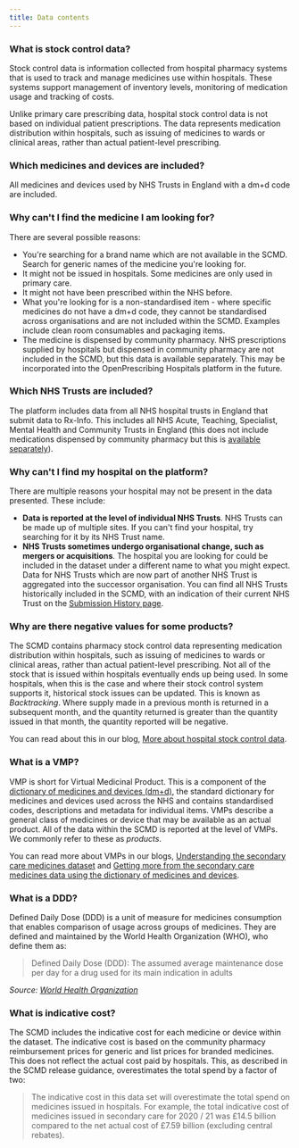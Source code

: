 ```yaml
---
title: Data contents
---
```


### What is stock control data?

Stock control data is information collected from hospital pharmacy systems that is used to track and manage medicines use within hospitals. These systems support management of inventory levels, monitoring of medication usage and tracking of costs. 

Unlike primary care prescribing data, hospital stock control data is not based on individual patient prescriptions. The data represents medication distribution within hospitals, such as issuing of medicines to wards or clinical areas, rather than actual patient-level prescribing. 

### Which medicines and devices are included?

All medicines and devices used by NHS Trusts in England with a dm+d code are included.

### Why can't I find the medicine I am looking for?

There are several possible reasons:

* You're searching for a brand name which are not available in the SCMD. Search for generic names of the medicine you're looking for.
* It might not be issued in hospitals. Some medicines are only used in primary care.
* It might not have been prescribed within the NHS before.
* What you're looking for is a non-standardised item - where specific medicines do not have a dm+d code, they cannot be standardised across organisations and are not included within the SCMD. Examples include clean room consumables and packaging items.
* The medicine is dispensed by community pharmacy. NHS prescriptions supplied by hospitals but dispensed in community pharmacy are not included in the SCMD, but this data is available separately. This may be incorporated into the OpenPrescribing Hospitals platform in the future.

### Which NHS Trusts are included?

The platform includes data from all NHS hospital trusts in England that submit data to Rx-Info. This includes all NHS Acute, Teaching, Specialist, Mental Health and Community Trusts in England (this does not include medications dispensed by community pharmacy but this is [available separately](https://opendata.nhsbsa.net/dataset/hospital-prescribing-dispensed-in-the-community)).

### Why can't I find my hospital on the platform?

There are multiple reasons your hospital may not be present in the data presented. These include:

* **Data is reported at the level of individual NHS Trusts**. NHS Trusts can be made up of multiple sites. If you can't find your hospital, try searching for it by its NHS Trust name.
* **NHS Trusts sometimes undergo organisational change, such as mergers or acquisitions**. The hospital you are looking for could be included in the dataset under a different name to what you might expect. Data for NHS Trusts which are now part of another NHS Trust is aggregated into the successor organisation. You can find all NHS Trusts historically included in the SCMD, with an indication of their current NHS Trust on the [Submission History page](https://hospitals.openprescribing.net/submission-history/).


### Why are there negative values for some products?

The SCMD contains pharmacy stock control data representing medication distribution within hospitals, such as issuing of medicines to wards or clinical areas, rather than actual patient-level prescribing. Not all of the stock that is issued within hospitals eventually ends up being used. In some hospitals, when this is the case and where their stock control system supports it, historical stock issues can be updated. This is known as _Backtracking_. Where supply made in a previous month is returned in a subsequent month, and the quantity returned is greater than the quantity issued in that month, the quantity reported will be negative.


You can read about this in our blog, [More about hospital stock control data](https://www.bennett.ox.ac.uk/blog/2025/02/more-about-hospital-stock-control-data/).

### What is a VMP?

VMP is short for Virtual Medicinal Product. This is a component of the [dictionary of medicines and devices (dm+d)](https://www.bennett.ox.ac.uk/blog/2019/08/what-is-the-dm-d-the-nhs-dictionary-of-medicines-and-devices/), the standard dictionary for medicines and devices used across the NHS and contains standardised codes, descriptions and metadata for individual items. VMPs describe a general class of medicines or device that may be available as an actual product. All of the data within the SCMD is reported at the level of VMPs. We commonly refer to these as _products_. 

You can read more about VMPs in our blogs, [Understanding the secondary care medicines dataset](https://www.bennett.ox.ac.uk/blog/2025/02/understanding-the-secondary-care-medicines-dataset/) and [Getting more from the secondary care medicines data using the dictionary of medicines and devices](https://www.bennett.ox.ac.uk/blog/2025/03/getting-more-from-the-secondary-care-medicines-data-using-the-dictionary-of-medicines-and-devices/).

### What is a DDD?

Defined Daily Dose (DDD) is a unit of measure for medicines consumption that enables comparison of usage across groups of medicines. They are defined and maintained by the World Health Organization (WHO), who define them as:

> Defined Daily Dose (DDD): The assumed average maintenance dose per day for a drug used for its main indication in adults

*Source: [World Health Organization](https://www.who.int/tools/atc-ddd-toolkit/about-ddd)*

### What is indicative cost?

The SCMD includes the indicative cost for each medicine or device within the dataset. The indicative cost is based on the community pharmacy reimbursement prices for generic and list prices for branded medicines. This does not reflect the actual cost paid by hospitals. This, as described in the SCMD release guidance, overestimates the total spend by a factor of two:

> The indicative cost in this data set will overestimate the total spend on medicines issued in hospitals. For example, the total indicative cost of medicines issued in secondary care for 2020 / 21 was £14.5 billion compared to the net actual cost of £7.59 billion (excluding central rebates).

